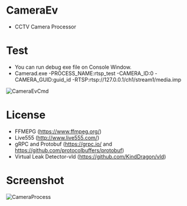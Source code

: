 # CameraEv
* CCTV Camera Processor


# Test
* You can run debug exe file on Console Window.
* Camerad.exe -PROCESS_NAME:rtsp_test -CAMERA_ID:0 -CAMERA_GUID:guid_id -RTSP:rtsp://127.0.0.1/ch1/stream1/media.imp


![CameraEvCmd](https://github.com/user-attachments/assets/296571da-e1a9-4860-817e-9cfe056bc363)

# License
* FFMEPG (https://www.ffmpeg.org/)
* Live555 (http://www.live555.com/)
* gRPC and Protobuf (https://grpc.io/ and https://github.com/protocolbuffers/protobuf)
* Virtual Leak Detector-vld (https://github.com/KindDragon/vld)


# Screenshot


![CameraProcess](https://github.com/user-attachments/assets/60287fb4-c206-4a82-bf70-5fa8d0dd0e71)
